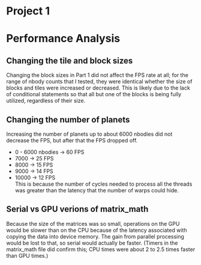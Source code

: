 Project 1
=========

# Performance Analysis

## Changing the tile and block sizes
Changing the block sizes in Part 1 did not affect the FPS rate at all; for the range of nbody counts that I tested, they were identical whether the size of blocks and tiles were increased or decreased. This is likely due to the lack of conditional statements so that all but one of the blocks is being fully utilized, regardless of their size.

## Changing the number of planets
Increasing the number of planets up to about 6000 nbodies did not decrease the FPS, but after that the FPS dropped off.
* 0 - 6000 nbodies -> 60 FPS
* 7000 -> 25 FPS
* 8000 -> 15 FPS
* 9000 -> 14 FPS
* 10000 -> 12 FPS
<br>This is because the number of cycles needed to process all the threads was greater than the latency that the number of warps could hide.

## Serial vs GPU verions of matrix_math
Because the size of the matrices was so small, operations on the GPU would be slower than on the CPU because of the latency associated with copying the data into device memory. The gain from parallel processing would be lost to that, so serial would actually be faster. (Timers in the matrix_math file did confirm this; CPU times were about 2 to 2.5 times faster than GPU times.)
